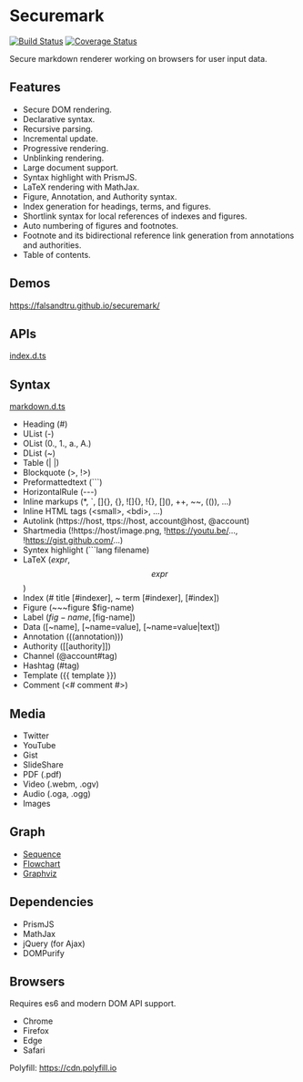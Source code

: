 # Securemark

[![Build Status](https://travis-ci.org/falsandtru/securemark.svg?branch=master)](https://travis-ci.org/falsandtru/securemark)
[![Coverage Status](https://coveralls.io/repos/falsandtru/securemark/badge.svg?branch=master&service=github)](https://coveralls.io/github/falsandtru/securemark?branch=master)

Secure markdown renderer working on browsers for user input data.

## Features

- Secure DOM rendering.
- Declarative syntax.
- Recursive parsing.
- Incremental update.
- Progressive rendering.
- Unblinking rendering.
- Large document support.
- Syntax highlight with PrismJS.
- LaTeX rendering with MathJax.
- Figure, Annotation, and Authority syntax.
- Index generation for headings, terms, and figures.
- Shortlink syntax for local references of indexes and figures.
- Auto numbering of figures and footnotes.
- Footnote and its bidirectional reference link generation from annotations and authorities.
- Table of contents.

## Demos

https://falsandtru.github.io/securemark/

## APIs

[index.d.ts](index.d.ts)

## Syntax

[markdown.d.ts](markdown.d.ts)

- Heading (#)
- UList (-)
- OList (0., 1., a., A.)
- DList (~)
- Table (| |)
- Blockquote (>, !>)
- Preformattedtext (```)
- HorizontalRule (---)
- Inline markups (*, `, []{}, {}, ![]{}, !{}, \[](), ++, ~~, (()), ...)
- Inline HTML tags (\<small>, \<bdi>, ...)
- Autolink (https://host, ttps://host, account@host, @account)
- Shartmedia (!https://host/image.png, !https://youtu.be/..., !https://gist.github.com/...)
- Syntex highlight (```lang filename)
- LaTeX (${expr}$, $$expr$$)
- Index (# title [#indexer], ~ term [#indexer], [#index])
- Figure (~~~figure $fig-name)
- Label ($fig-name, [$fig-name])
- Data ([~name], [~name=value], [~name=value|text])
- Annotation (((annotation)))
- Authority ([[authority]])
- Channel (@account#tag)
- Hashtag (#tag)
- Template ({{ template }})
- Comment (<# comment #>)

## Media

- Twitter
- YouTube
- Gist
- SlideShare
- PDF (.pdf)
- Video (.webm, .ogv)
- Audio (.oga, .ogg)
- Images

## Graph

- [Sequence](https://github.com/bramp/js-sequence-diagrams)
- [Flowchart](https://github.com/adrai/flowchart.js)
- [Graphviz](https://github.com/mdaines/viz.js)

## Dependencies

- PrismJS
- MathJax
- jQuery (for Ajax)
- DOMPurify

## Browsers

Requires es6 and modern DOM API support.

- Chrome
- Firefox
- Edge
- Safari

Polyfill: https://cdn.polyfill.io
